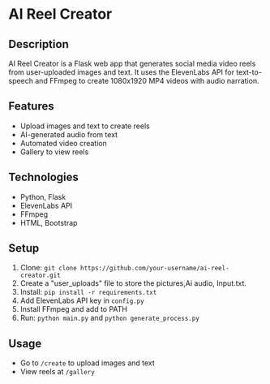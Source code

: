 # AI Reel Creator

## Description
AI Reel Creator is a Flask web app that generates social media video reels from user-uploaded images and text. It uses the ElevenLabs API for text-to-speech and FFmpeg to create 1080x1920 MP4 videos with audio narration.

## Features
- Upload images and text to create reels
- AI-generated audio from text
- Automated video creation
- Gallery to view reels

## Technologies
- Python, Flask
- ElevenLabs API
- FFmpeg
- HTML, Bootstrap

## Setup
1. Clone: `git clone https://github.com/your-username/ai-reel-creator.git`
2. Create a "user_uploads" file to store the pictures,Ai audio, Input.txt.
3. Install: `pip install -r requirements.txt`
4. Add ElevenLabs API key in `config.py`
5. Install FFmpeg and add to PATH
6. Run: `python main.py` and `python generate_process.py`

## Usage
- Go to `/create` to upload images and text
- View reels at `/gallery`
